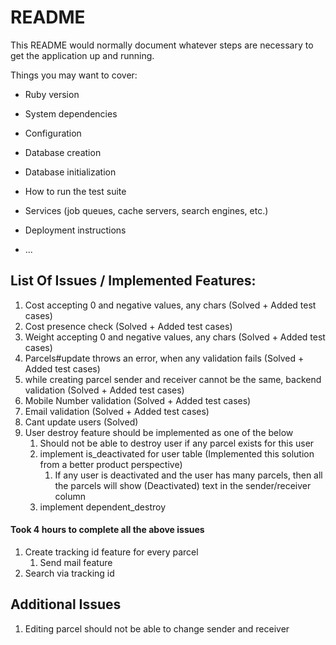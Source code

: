 # README

This README would normally document whatever steps are necessary to get the
application up and running.

Things you may want to cover:

* Ruby version

* System dependencies

* Configuration

* Database creation

* Database initialization

* How to run the test suite

* Services (job queues, cache servers, search engines, etc.)

* Deployment instructions

* ...

## List Of Issues / Implemented Features:
1. Cost accepting 0 and negative values, any chars (Solved + Added test cases)
2. Cost presence check (Solved + Added test cases)
3. Weight accepting 0 and negative values, any chars (Solved + Added test cases)
4. Parcels#update throws an error, when any validation fails (Solved + Added test cases)
5. while creating parcel sender and receiver cannot be the same, backend validation (Solved + Added test cases)
6. Mobile Number validation (Solved + Added test cases)
7. Email validation (Solved + Added test cases)
8. Cant update users (Solved)
9. User destroy feature should be implemented as one of the below
   1. Should not be able to destroy user if any parcel exists for this user 
   2. implement is_deactivated for user table (Implemented this solution from a better product perspective)
      1. If any user is deactivated and the user has many parcels, then all the parcels will show (Deactivated) text in the sender/receiver column
   3. implement dependent_destroy

#### Took 4 hours to complete all the above issues

1. Create tracking id feature for every parcel 
    1. Send mail feature
2. Search via tracking id


## Additional Issues
1. Editing parcel should not be able to change sender and receiver